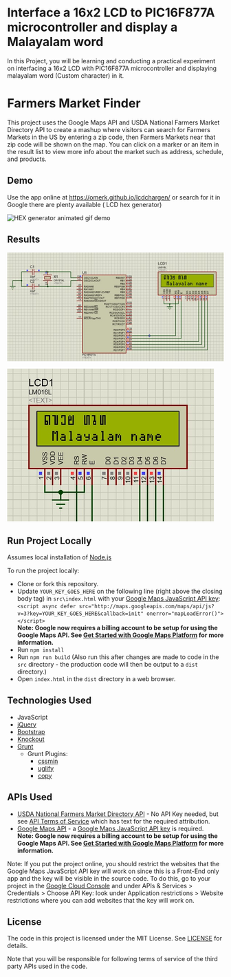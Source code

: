 # Interface a 16x2 LCD to PIC16F877A microcontroller and display a Malayalam word

In this Project, you will be learning and conducting a practical experiment on interfacing a 16x2 LCD with PIC16F877A microcontroller and displaying malayalam word (Custom character) in it.

# Farmers Market Finder

This project uses the Google Maps API and USDA National Farmers Market Directory API to create a mashup where visitors can search for Farmers Markets in the US by entering a zip code, then Farmers Markets near that zip code will be shown on the map. You can click on a marker or an item in the result list to view more info about the market such as address, schedule, and products.

## Demo

Use the app online at https://omerk.github.io/lcdchargen/ or search for it in Google there are plenty available ( LCD hex generator)

![HEX generator animated gif demo](src/img.gif)

## Results

![IMG](src/output1.jpg)

![IMG](src/output2.jpg)


## Run Project Locally

Assumes local installation of [Node.js](https://nodejs.org)

To run the project locally:

* Clone or fork this repository.
* Update `YOUR_KEY_GOES_HERE` on the following line (right above the closing body tag) in `src\index.html` with your [Google Maps JavaScript API key](https://developers.google.com/maps/documentation/javascript/get-api-key):<br>
`<script async defer src="http://maps.googleapis.com/maps/api/js?v=3?key=YOUR_KEY_GOES_HERE&callback=init" onerror="mapLoadError()"></script>`  
__Note: Google now requires a billing account to be setup for using the Google Maps API. See [Get Started with Google Maps Platform](https://developers.google.com/maps/gmp-get-started) for more information.__
* Run `npm install`
* Run `npm run build` (Also run this after changes are made to code in the `src` directory - the production code will then be output to a `dist` directory.)
* Open `index.html` in the `dist` directory in a web browser.

## Technologies Used
* JavaScript
* [jQuery](https://jquery.com)
* [Bootstrap](http://getbootstrap.com)
* [Knockout](https://knockoutjs.com)
* [Grunt](http://gruntjs.com)
  * Grunt Plugins:
    * [cssmin](https://github.com/gruntjs/grunt-contrib-cssmin)
    * [uglify](https://github.com/gruntjs/grunt-contrib-uglify)
    * [copy](https://github.com/gruntjs/grunt-contrib-copy)


## APIs Used
* [USDA National Farmers Market Directory API](https://search.ams.usda.gov/farmersmarkets/v1/svcdesc.html) - No API Key needed, but see [API Terms of Service](https://search.ams.usda.gov/farmersmarkets/v1/APITOS.html) which has text for the required attribution.
* [Google Maps API](https://developers.google.com/maps/documentation/javascript/tutorial) - a [Google Maps JavaScript API key](https://developers.google.com/maps/documentation/javascript/get-api-key) is required.  
__Note: Google now requires a billing account to be setup for using the Google Maps API. See [Get Started with Google Maps Platform](https://developers.google.com/maps/gmp-get-started) for more information.__

Note: If you put the project online, you should restrict the websites that the Google Maps JavaScript API key will work on since this is a Front-End only app and the key will be visible in the source code. To do this, go to your project in the [Google Cloud Console](https://console.cloud.google.com) and under APIs & Services > Credentials > Choose API Key: look under Application restrictions > Website restrictions where you can add websites that the key will work on.

## License

The code in this project is licensed under the MIT License. See [LICENSE](LICENSE) for details.

Note that you will be responsible for following terms of service of the third party APIs used in the code. 


